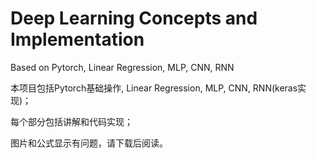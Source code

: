 # Deep Learning Concepts and Implementation
Based on Pytorch, Linear Regression, MLP, CNN, RNN

本项目包括Pytorch基础操作, Linear Regression, MLP, CNN, RNN(keras实现)；

每个部分包括讲解和代码实现；

图片和公式显示有问题，请下载后阅读。
